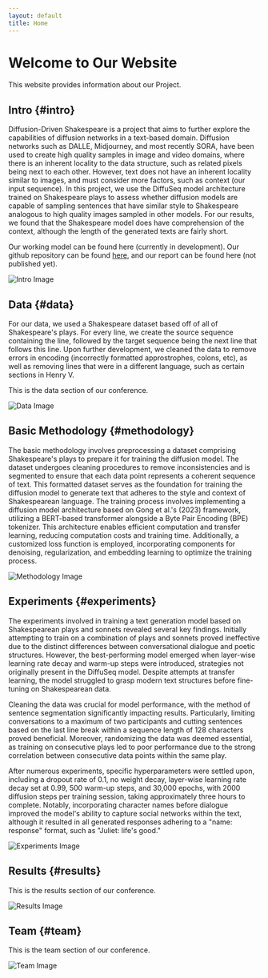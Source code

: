 ```yaml
---
layout: default
title: Home
---
```


# Welcome to Our Website

This website provides information about our Project.

## Intro {#intro}

Diffusion-Driven Shakespeare is a project that aims to further explore the capabilities of diffusion networks in a text-based domain. Diffusion networks such as DALLE, Midjourney, and most recently SORA, have been used to create high quality samples in image and video domains, where there is an inherent locality to the data structure, such as related pixels being next to each other. However, text does not have an inherent locality similar to images, and must consider more factors, such as context (our input sequence). In this project, we use the DiffuSeq model architecture trained on Shakespeare plays to assess whether diffusion models are capable of sampling sentences that have similar style to Shakespeare analogous to high quality images sampled in other models. For our results, we found that the Shakespeare model does have comprehension of the context, although the length of the generated texts are fairly short.

Our working model can be found here (currently in development). Our github repository can be found [here](https://github.com/xianyingkong/diffusion-text-generation), and our report can be found here (not published yet).

![Intro Image](/assets/images/intro.jpg)

## Data {#data}

For our data, we used a Shakespeare dataset based off of all of Shakespeare's plays. For every line, we create the source sequence containing the line, followed by the target sequence being the next line that follows this line. Upon further development, we cleaned the data to remove errors in encoding (incorrectly formatted approstrophes, colons, etc), as well as removing lines that were in a different language, such as certain sections in Henry V. 

This is the data section of our conference.

![Data Image](/assets/images/data.jpg)

## Basic Methodology {#methodology}

The basic methodology involves preprocessing a dataset comprising Shakespeare's plays to prepare it for training the diffusion model. The dataset undergoes cleaning procedures to remove inconsistencies and is segmented to ensure that each data point represents a coherent sequence of text. This formatted dataset serves as the foundation for training the diffusion model to generate text that adheres to the style and context of Shakespearean language.
The training process involves implementing a diffusion model architecture based on Gong et al.'s (2023) framework, utilizing a BERT-based transformer alongside a Byte Pair Encoding (BPE) tokenizer. This architecture enables efficient computation and transfer learning, reducing computation costs and training time. Additionally, a customized loss function is employed, incorporating components for denoising, regularization, and embedding learning to optimize the training process.

![Methodology Image](/assets/images/methodology.jpg)

## Experiments {#experiments}

The experiments involved in training a text generation model based on Shakespearean plays and sonnets revealed several key findings. Initially attempting to train on a combination of plays and sonnets proved ineffective due to the distinct differences between conversational dialogue and poetic structures. However, the best-performing model emerged when layer-wise learning rate decay and warm-up steps were introduced, strategies not originally present in the DiffuSeq model. Despite attempts at transfer learning, the model struggled to grasp modern text structures before fine-tuning on Shakespearean data.

Cleaning the data was crucial for model performance, with the method of sentence segmentation significantly impacting results. Particularly, limiting conversations to a maximum of two participants and cutting sentences based on the last line break within a sequence length of 128 characters proved beneficial. Moreover, randomizing the data was deemed essential, as training on consecutive plays led to poor performance due to the strong correlation between consecutive data points within the same play.

After numerous experiments, specific hyperparameters were settled upon, including a dropout rate of 0.1, no weight decay, layer-wise learning rate decay set at 0.99, 500 warm-up steps, and 30,000 epochs, with 2000 diffusion steps per training session, taking approximately three hours to complete. Notably, incorporating character names before dialogue improved the model's ability to capture social networks within the text, although it resulted in all generated responses adhering to a "name: response" format, such as "Juliet: life's good."

![Experiments Image]([https://www.google.com/url?sa=i&url=https%3A%2F%2Fbetterprogramming.pub%2Fdiffusion-models-ddpms-ddims-and-classifier-free-guidance-e07b297b2869&psig=AOvVaw0xxUENtIKjIYBEoz9K9mIy&ust=1709622529640000&source=images&cd=vfe&opi=89978449&ved=0CBEQjRxqFwoTCKDhrLGG2oQDFQAAAAAdAAAAABAD](https://miro.medium.com/v2/resize:fit:720/format:webp/0*XihTiZxM9l745qox.gif))

## Results {#results}

This is the results section of our conference.

![Results Image](/assets/images/results.jpg)

## Team {#team}

This is the team section of our conference.

![Team Image](/assets/images/team.jpg)

